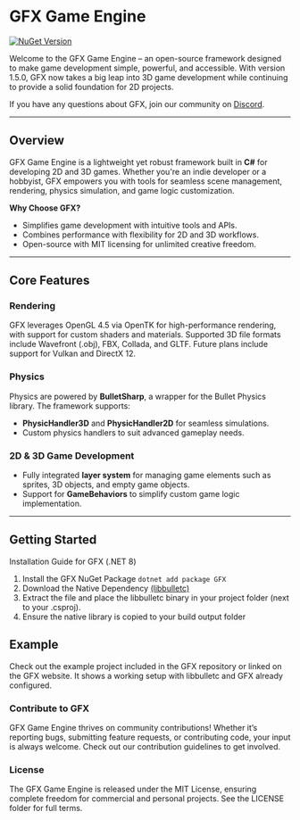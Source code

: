 # **GFX Game Engine**

[![NuGet Version](https://img.shields.io/nuget/v/GFX.svg?label=NuGet&color=blue)](https://www.nuget.org/packages/GFX)

Welcome to the GFX Game Engine – an open-source framework designed to make game development simple, powerful, and accessible. With version 1.5.0, GFX now takes a big leap into 3D game development while continuing to provide a solid foundation for 2D projects.

If you have any questions about GFX, join our community on [Discord](https://discord.gg/qZRgRKedBs).
 
---

## **Overview**  
GFX Game Engine is a lightweight yet robust framework built in **C#** for developing 2D and 3D games. Whether you're an indie developer or a hobbyist, GFX empowers you with tools for seamless scene management, rendering, physics simulation, and game logic customization.  

**Why Choose GFX?**  
- Simplifies game development with intuitive tools and APIs.  
- Combines performance with flexibility for 2D and 3D workflows.  
- Open-source with MIT licensing for unlimited creative freedom.  

---

## **Core Features**
### **Rendering**  
GFX leverages OpenGL 4.5 via OpenTK for high-performance rendering, with support for custom shaders and materials. Supported 3D file formats include Wavefront (.obj), FBX, Collada, and GLTF. Future plans include support for Vulkan and DirectX 12.

### **Physics**  
Physics are powered by **BulletSharp**, a wrapper for the Bullet Physics library. The framework supports:  
- **PhysicHandler3D** and **PhysicHandler2D** for seamless simulations.  
- Custom physics handlers to suit advanced gameplay needs.  

### **2D & 3D Game Development**  
- Fully integrated **layer system** for managing game elements such as sprites, 3D objects, and empty game objects.  
- Support for **GameBehaviors** to simplify custom game logic implementation.  

---

## **Getting Started**
Installation Guide for GFX (.NET 8)

1. Install the GFX NuGet Package `dotnet add package GFX`
2. Download the Native Dependency [(libbulletc)](https://gfx-engine.org/downloads/)
3. Extract the file and place the libbulletc binary in your project folder (next to your .csproj).
4. Ensure the native library is copied to your build output folder

## Example
Check out the example project included in the GFX repository or linked on the GFX website.
It shows a working setup with libbulletc and GFX already configured.

### Contribute to GFX
GFX Game Engine thrives on community contributions! Whether it’s reporting bugs, submitting feature requests, or contributing code, your input is always welcome. Check out our contribution guidelines to get involved.

### License
The GFX Game Engine is released under the MIT License, ensuring complete freedom for commercial and personal projects. See the LICENSE folder for full terms.
